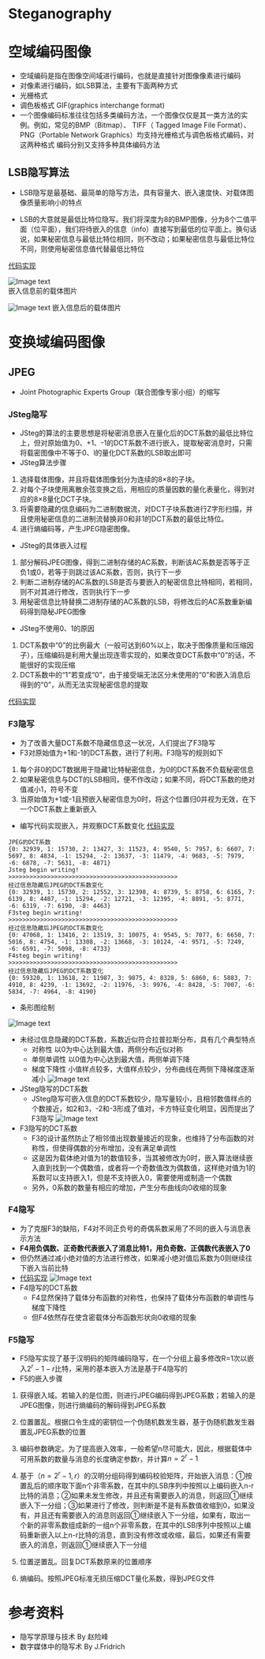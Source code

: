 # Steganography

# 空域编码图像
* 空域编码是指在图像空间域进行编码，也就是直接针对图像像素进行编码
* 对像素进行编码，如LSB算法，主要有下面两种方式
* 光栅格式
* 调色板格式   GIF(graphics interchange format)
* 一个图像编码标准往往包括多类编码方法，一个图像仅仅是其一类方法的实例。例如，常见的BMP（Bitmap）、 TIFF（
Tagged Image File Format）、 PNG（Portable Network
Graphics）均支持光栅格式与调色板格式编码，对这两种格式
编码分别又支持多种具体编码方法
## LSB隐写算法
* LSB隐写是最基础、最简单的隐写方法，具有容量大、嵌入速度快、对载体图像质量影响小的特点

* LSB的大意就是最低比特位隐写。我们将深度为8的BMP图像，分为8个二值平面（位平面），我们将待嵌入的信息（info）直接写到最低的位平面上。换句话说，如果秘密信息与最低比特位相同，则不改动；如果秘密信息与最低比特位不同，则使用秘密信息值代替最低比特位

[代码实现](https://github.com/librauee/Staganalysis/tree/master/LSB)

![Image text](https://raw.githubusercontent.com/librauee/Staganalysis/master/picture/old.png#pic_center)  
嵌入信息前的载体图片

![Image text](https://raw.githubusercontent.com/librauee/Staganalysis/master/picture/new.png#pic_center)
嵌入信息后的载体图片


# 变换域编码图像

## JPEG
* Joint Photographic Experts Group（联合图像专家小组）的缩写

### JSteg隐写
* JSteg的算法的主要思想是将秘密消息嵌入在量化后的DCT系数的最低比特位上，但对原始值为0、+1、-1的DCT系数不进行嵌入，提取秘密消息时，只需将载密图像中不等于0、l的量化DCT系数的LSB取出即可
* JSteg算法步骤 

1. 选择载体图像，并且将载体图像划分为连续的8×8的子块。 
2. 对每个子块使用离散余弦变换之后，用相应的质量因数的量化表量化，得到对应的8×8量化DCT子块。 
3. 将需要隐藏的信息编码为二进制数据流，对DCT子块系数进行Z字形扫描，并且使用秘密信息的二进制流替换非0和非1的DCT系数的最低比特位。 
4. 进行熵编码等，产生JPEG隐密图像。

* JSteg的具体嵌入过程
1. 部分解码JPEG图像，得到二进制存储的AC系数，判断该AC系数是否等于正负1或0，若等于则跳过该AC系数，否则，执行下一步
2. 判断二进制存储的AC系数的LSB是否与要嵌入的秘密信息比特相同，若相同，则不对其进行修改，否则执行下一步
3. 用秘密信息比特替换二进制存储的AC系数的LSB，将修改后的AC系数重新编码得到隐秘JPEG图像
* JSteg不使用0、1的原因
1. DCT系数中“0”的比例最大（一般可达到60%以上，取决于图像质量和压缩因子），压缩编码是利用大量出现连零实现的，如果改变DCT系数中“0”的话，不能很好的实现压缩
2. DCT系数中的“1”若变成“0”，由于接受端无法区分未使用的“0”和嵌入消息后得到的“0”，从而无法实现秘密信息的提取

[代码实现](https://github.com/librauee/Staganalysis/blob/master/Jsteg.py)
### F3隐写
* 为了改善大量DCT系数不隐藏信息这一状况，人们提出了F3隐写
* F3对原始值为+1和-1的DCT系数，进行了利用。F3隐写的规则如下

1. 每个非0的DCT数据用于隐藏1比特秘密信息，为0的DCT系数不负载秘密信息
2. 如果秘密信息与DCT的LSB相同，便不作改动；如果不同，将DCT系数的绝对值减小1，符号不变
3. 当原始值为+1或-1且预嵌入秘密信息为0时，将这个位置归0并视为无效，在下一个DCT系数上重新嵌入

* 编写代码实现嵌入，并观察DCT系数变化
[代码实现](https://github.com/librauee/Staganalysis/blob/master/F3.py)
```
JPEG的DCT系数
{0: 32939, 1: 15730, 2: 13427, 3: 11523, 4: 9540, 5: 7957, 6: 6607, 7: 5697, 8: 4834, -1: 15294, -2: 13637, -3: 11479, -4: 9683, -5: 7979, -6: 6878, -7: 5631, -8: 4871}
Jsteg begin writing!
>>>>>>>>>>>>>>>>>>>>>>>>>>>>>>>>>>>>>>>>>>>>>>>>
经过信息隐藏后JPEG的DCT系数变化
{0: 32939, 1: 15730, 2: 12552, 3: 12398, 4: 8739, 5: 8758, 6: 6165, 7: 6139, 8: 4487, -1: 15294, -2: 12721, -3: 12395, -4: 8891, -5: 8771, -6: 6319, -7: 6190, -8: 4463}
F3steg begin writing!
>>>>>>>>>>>>>>>>>>>>>>>>>>>>>>>>>>>>>>>>>>>>>>>>
经过信息隐藏后JPEG的DCT系数变化
{0: 47068, 1: 13416, 2: 13519, 3: 10075, 4: 9545, 5: 7077, 6: 6650, 7: 5016, 8: 4754, -1: 13308, -2: 13668, -3: 10124, -4: 9571, -5: 7249, -6: 6591, -7: 5098, -8: 4733}
F4steg begin writing!
>>>>>>>>>>>>>>>>>>>>>>>>>>>>>>>>>>>>>>>>>>>>>>>>
经过信息隐藏后JPEG的DCT系数变化
{0: 59320, 1: 13618, 2: 11987, 3: 9875, 4: 8328, 5: 6860, 6: 5883, 7: 4910, 8: 4239, -1: 13692, -2: 11976, -3: 9976, -4: 8428, -5: 7007, -6: 5834, -7: 4964, -8: 4190}
```
* 条形图绘制

![Image text](https://raw.githubusercontent.com/librauee/Staganalysis/master/picture/original.png#pic_center) 
* 未经过信息隐藏的DCT系数，系数近似符合拉普拉斯分布，具有几个典型特点
   * 对称性 以0为中心达到最大值，两侧分布近似对称
   * 单侧单调性 以0值为中心达到最大值，两侧单调下降
   * 梯度下降性 小值样点较多，大值样点较少，分布曲线在两侧下降梯度逐渐减小
![Image text](https://raw.githubusercontent.com/librauee/Staganalysis/master/picture/Jsteg.png#pic_center) 
* JSteg隐写的DCT系数
  * JSteg隐写可嵌入信息的DCT系数较少，隐写量较小，且相邻数值样点的个数接近，如2和3，-2和-3形成了值对，卡方特征变化明显，因而提出了F3隐写
![Image text](https://raw.githubusercontent.com/librauee/Staganalysis/master/picture/F3.png#pic_center) 
* F3隐写的DCT系数
  * F3的设计虽然防止了相邻值出现数量接近的现象，也维持了分布函数的对称性，但使得偶数的分布增加，没有满足单调性
  * 这是因为载体绝对值为1的数值较多，当其被修改为0时，嵌入算法继续嵌入直到找到一个偶数值，或者将一个奇数值改为偶数值，这样绝对值为1的系数可以支持嵌入1，但是不支持嵌入0，需要使用或制造一个偶数
  * 另外，0系数的数量有相应的增加，产生分布曲线向0收缩的现象

### F4隐写
* 为了克服F3的缺陷，F4对不同正负号的奇偶系数采用了不同的嵌入与消息表示方法
* **F4用负偶数、正奇数代表嵌入了消息比特1，用负奇数、正偶数代表嵌入了0**
* 但仍然通过减小绝对值的方法进行修改，如果减小绝对值后系数为0则继续往下嵌入当前比特 
* [代码实现](https://github.com/librauee/Staganalysis/blob/master/F4.py)
![Image text](https://raw.githubusercontent.com/librauee/Staganalysis/master/picture/F4.png#pic_center) 
* F4隐写的DCT系数
  * F4显然保持了载体分布函数的对称性，也保持了载体分布函数的单调性与梯度下降性
  * 但F4依然存在使含密载体分布函数形状向0收缩的现象

### F5隐写
* F5隐写实现了基于汉明码的矩阵编码隐写，在一个分组上最多修改R=1次以嵌入$2^r-1-r$比特，采用的基本嵌入方法是基于F4隐写的
* F5的嵌入步骤
1. 获得嵌入域。若输入的是位图，则进行JPEG编码得到JPEG系数；若输入的是JPEG图像，则进行熵编码的解码得到JPEG系数

2. 位置置乱。根据口令生成的密钥位一个伪随机数发生器，基于伪随机数发生器置乱JPEG系数的位置

3. 编码参数确定。为了提高嵌入效率，一般希望n尽可能大，因此，根据载体中可用系数的数量与消息的长度确定参数r，并计算$n=2^r-1$ 

4. 基于（$n=2^r-1,r$）的汉明分组码得到编码校验矩阵，开始嵌入消息：①按置乱后的顺序取下面n个非零系数，在其中的LSB序列中按照以上编码嵌入n-r比特的消息；②如果未发生修改，并且还有需要嵌入的消息，则返回①继续嵌入下一分组；③如果进行了修改，则判断是不是有系数值收缩到0，如果没有，并且还有需要嵌入的消息则返回①继续嵌入下一分组，如果有，取出一个新的非零系数组成新的一组n个非零系数，在其中的LSB序列中按照以上编码重新嵌入以上n-r比特的消息，直到没有修改或收缩，最后，如果还有需要嵌入的消息，则返回①继续嵌入下一分组

5. 位置逆置乱。回复DCT系数原来的位置顺序
6. 熵编码。按照JPEG标准无损压缩DCT量化系数，得到JPEG文件



# 参考资料
* 隐写学原理与技术 By 赵险峰
* 数字媒体中的隐写术 By J.Fridrich
